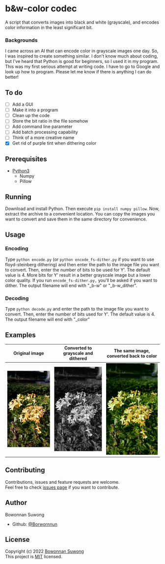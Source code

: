# b&w-color codec
A script that converts images into black and white (grayscale), and encodes color information in the least significant bit.

### Backgrounds
I came across an AI that can encode color in grayscale images one day. So, I was inspired to create something similar. I don't know much about coding, but I've heard that Python is good for beginners, so I used it in my program. This was my first serious attempt at writing code. I have to go to Google and look up how to program. Please let me know if there is anything I can do better!

## To do
* [ ] Add a GUI
* [ ] Make it into a program 
* [ ] Clean up the code
* [ ] Store the bit ratio in the file somehow
* [ ] Add command line parameter
* [ ] Add batch processing capability
* [ ] Think of a more creative name
* [X] Get rid of purple tint when dithering color

## Prerequisites
* [Python3](https://www.python.org/downloads/)
	* Numpy
	* Pillow
	
## Running
Download and install Python. Then execute `pip install numpy pillow`. Now, extract the archive to a convenient location. You can copy the images you want to convert and save them in the same directory for convenience.

## Usage
### Encoding
Type `python encode.py` (or `python encode_fs-dither.py` if you want to use floyd-steinberg dithering) and then enter the path to the image file you want to convert. Then, enter the number of bits to be used for Y'. The default value is 4. More bits for Y' result in a better grayscale image but a lower color quality. If you run `encode_fs-dither.py,` you'll be asked if you want to dither. The output filename will end with "_b-w" or "_b-w_dither".
### Decoding
Type `python decode.py` and enter the path to the image file you want to convert. Then, enter the number of bits used for Y'. The default value is 4. The output filename will end with "_color"

## Examples
| Original image | Converted to grayscale and dithered | The same image, converted back to color |
| --- | --- | --- |
| ![An image of flowers](examples/example_small.png "Original image") | ![An image of flowers in grayscale](examples/example_small_b-w_dither.png "Converted to grayscale and dithered") | ![Another image of flowers](examples/example_small_b-w_dither_color.png "The same image, converted back to color")<br /> |

## Contributing
Contributions, issues and feature requests are welcome.<br />
Feel free to check [issues page](https://github.com/Borwornnun/b-w-color-codec/issues) if you want to contribute.

## Author
Bowonnan Suwong
* Github: [@Borwornnun](https://github.com/Borwornnun)

## License
Copyright (c) 2022 [Bowonnan Suwong](https://github.com/Borwornnun)<br />
This project is [MIT](https://github.com/Borwornnun/b-w-color-codec/blob/main/LICENSE) licensed.
